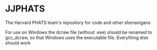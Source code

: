 JJPHATS
=======

The Harvard PHATS team's repository for code and other shenanigans 


For use on Windows the dcraw file (without .exe) should be renamed to gcc_dcraw, so that Windows uses the executable file. Everything else should work
